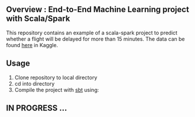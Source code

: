 ## Overview : End-to-End Machine Learning project with Scala/Spark
This repository contains an example of a scala-spark project to predict whether a flight will be delayed for more than 15 minutes.
The data can be found [here](https://www.kaggle.com/c/flight-delays-fall-2018/data) in Kaggle.

## Usage
1. Clone repository to local directory
2. cd into directory
3. Compile the project with [sbt](https://www.scala-sbt.org/) using:

## IN PROGRESS ...